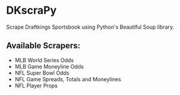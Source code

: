 # DKscraPy
Scrape Draftkings Sportsbook using Python's Beautiful Soup library.

## Available Scrapers:
* MLB World Series Odds
* MLB Game Moneyline Odds
* NFL Super Bowl Odds
* NFL Game Spreads, Totals and Moneylines
* NFL Player Props
